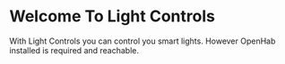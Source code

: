 # Welcome To Light Controls

With Light Controls you can control you smart lights. However OpenHab installed is required and reachable.

